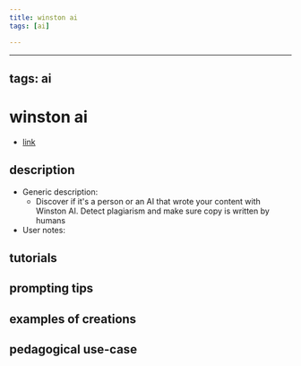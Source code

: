 ```yaml
---
title: winston ai
tags: [ai]

---
```


---
tags: ai 
---


# winston ai


* [link](https://gowinston.ai/?via=ffmedia)

## description
* Generic description: 
    * Discover if it's a person or an AI that wrote your content with Winston AI. Detect plagiarism and make sure copy is written by humans
* User notes:

## tutorials

## prompting tips

## examples of creations 

## pedagogical use-case 